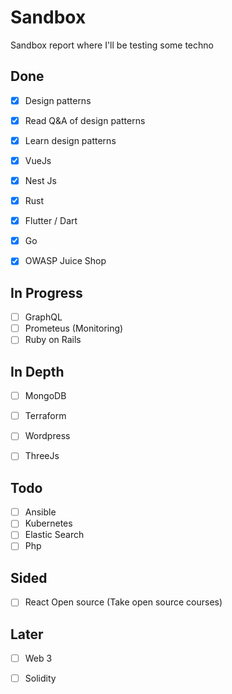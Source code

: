 # Sandbox
Sandbox report where I'll be testing some techno

## Done
- [x] Design patterns
- [X] Read Q&A of design patterns
- [X] Learn design patterns
- [X] VueJs
- [X] Nest Js
- [X] Rust
- [X] Flutter / Dart
- [X] Go
- [X] OWASP Juice Shop


## In Progress
- [ ] GraphQL
- [ ] Prometeus (Monitoring)
- [ ] Ruby on Rails

## In Depth
- [ ] MongoDB
- [ ] Terraform
- [ ] Wordpress
- [ ] ThreeJs


## Todo

- [ ] Ansible
- [ ] Kubernetes
- [ ] Elastic Search
- [ ] Php

## Sided
- [ ] React Open source (Take open source courses)

## Later
- [ ] Web 3
- [ ] Solidity


